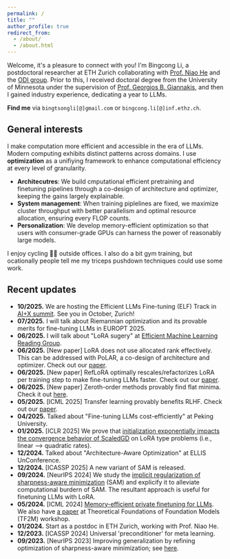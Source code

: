 ```yaml
---
permalink: /
title: ""
author_profile: true
redirect_from: 
  - /about/
  - /about.html
---
```

Welcome, it's a pleasure to connect with you! I'm Bingcong Li, a postdoctoral researcher at ETH Zurich collaborating with [Prof. Niao He](https://odi.inf.ethz.ch/niaohe) and the [ODI group](https://odi.inf.ethz.ch/). Prior to this, I received doctoral degree from the University of Minnesota under the supervision of [Prof. Georgios B. Giannakis](https://sites.google.com/umn.edu/giannakis/home), and then I gained industry experience, dedicating a year to LLMs.


**Find me** via `bingtsongli[@]gmail.com` or `bingcong.li[@]inf.ethz.ch`.


General interests
-----------

<!-- My research leverages optimization to deepen and expand the impact of deep learning. -->
<!-- My primary focus is to understand the optimization dynamics of neural networks and use these insights to make **pretraining, fine-tuning, and inference of LLMs more efficient**. Unlike black-box approaches, my work incorporates **architectural characteristics**, such as attention and normalization layers, into the optimization process to accelerate convergence. By bridging theoretical foundations with practical algorithm design, I aim to advance the development of scalable, efficient, and reliable LLM systems.  -->

I make computation more efficient and accessible in the era of LLMs. Modern computing exhibits distinct patterns across domains. I use **optimization** as a unifiying framework to enhance computational efficiency at every level of granularity.

- **Architecutres**: We build cmputational efficient pretraining and finetuning pipelines through a co-design of architecture and optimizer, keeping the gains largely explainable.
- **System management**: When training piplelines are fixed, we maximize cluster throughput with better parallelism and optimal resource allocation, ensuring every FLOP counts.
- **Personalization**: We develop memory-efficient optimization so that users with consumer-grade GPUs can harness the power of reasonably large models.


I enjoy cycling 🚴🏻 outside offices. I also do a bit gym training, but ocationally people tell me my triceps pushdown techniques could use some work.


Recent updates
-----------
- **10/2025.** We are hosting the Efficient LLMs Fine-tuning (ELF) Track in [AI+X summit](https://www.plusx.ai/). See you in October, Zurich!
- **07/2025.** I will talk about Riemannian optimization and its provable merits for fine-tuning LLMs in EUROPT 2025.
- **06/2025.** I will talk about "LoRA sugery" at [Efficient Machine Learning Reading Group](https://sites.google.com/view/efficientml).
- **06/2025.** [New paper] LoRA does not use allocated rank effectively. This can be addressed with PoLAR, a co-design of architecture and optimizer. Check out our [paper](https://arxiv.org/abs/2506.03133).
- **06/2025.** [New paper] RefLoRA optimally rescales/refactorizes LoRA per training step to make fine-tuning LLMs faster. Check out our [paper](https://arxiv.org/abs/2505.18877).
- **06/2025.** [New paper] Zeroth-order methods provably find flat minima. Check it out [here](https://arxiv.org/pdf/2506.05454).
- **05/2025.** [ICML 2025] Transfer learning provably benefits RLHF. Check out our [paper](https://arxiv.org/abs/2502.19255v3).
- **04/2025.** Talked about "Fine-tuning LLMs cost-efficiently" at Peking University.
- **01/2025.** [ICLR 2025] We prove that [initialization exponentially impacts the convergence behavior of ScaledGD](https://arxiv.org/abs/2410.18965) on LoRA type problems (i.e., linear --> quadratic rates). 
- **12/2024.** Talked about "Architecture-Aware Optimization" at ELLIS UnConference.
- **12/2024.** [ICASSP 2025] A new variant of SAM is released.
- **09/2024.** [NeurIPS 2024] We study the [implicit regularization of sharpness-aware minimization](https://arxiv.org/abs/2410.14802) (SAM) and explicify it to alleviate computational burdern of SAM. The resultant approach is useful for finetuning LLMs with LoRA.
- **05/2024.** [ICML 2024] [Memory-efficient private finetuning for LLMs](https://arxiv.org/pdf/2310.09639). We also have [a paper](https://openreview.net/pdf?id=chI7jvNkwK) at Theoretical Foundations of Foundation Models (TF2M) workshop. 
- **01/2024.** Start as a postdoc in ETH Zurich, working with Prof. Niao He. 
- **12/2023.** [ICASSP 2024] Universal 'preconditioner' for meta learning.
- **09/2023.** [NeurIPS 2023] Improving generalization by refining optimization of sharpness-aware minimization; see [here](https://arxiv.org/abs/2309.15639).
